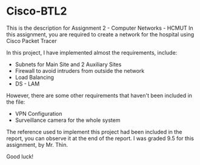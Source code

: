 # Cisco-BTL2

This is the description for Assignment 2 - Computer Networks - HCMUT
In this assignment, you are required to create a network for the hospital using Cisco Packet Tracer

In this project, I have implemented almost the requirements, include:

- Subnets for Main Site and 2 Auxiliary Sites
- Firewall to avoid intruders from outside the network
- Load Balancing
- DS - LAM

However, there are some other requirements that haven't been included in the file:

- VPN Configuration
- Surveillance camera for the whole system

The reference used to implement this project had been included in the report, you can observe it at the end of the report.
I was graded 9.5 for this assignment, by Mr. Thìn.

Good luck!
